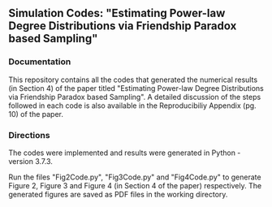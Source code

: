## Simulation Codes: "Estimating Power-law Degree Distributions via Friendship Paradox based Sampling"

### Documentation
This repository contains all the codes that generated the numerical results (in Section 4) of the paper titled "Estimating Power-law Degree Distributions via Friendship Paradox based Sampling". A detailed discussion of the steps followed in each code is also available in the Reproducibiliy Appendix (pg. 10) of the paper.

### Directions
The codes were implemented and results were generated in Python - version 3.7.3. 

Run the files "Fig2Code.py", "Fig3Code.py" and "Fig4Code.py" to generate Figure 2, Figure 3 and Figure 4 (in Section 4 of the paper) respectively. The generated figures are saved as PDF files in the working directory.  
